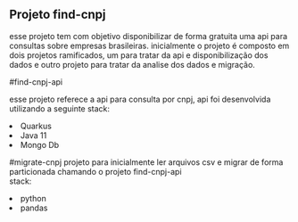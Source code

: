 ## Projeto find-cnpj
esse projeto tem com objetivo disponibilizar de forma gratuita uma api para consultas sobre empresas brasileiras.
inicialmente o projeto é composto em dois projetos ramificados, um para tratar da api e disponibilização dos dados
e outro projeto para tratar da analise dos dados e migração.

#find-cnpj-api
<p>esse projeto referece a api para consulta por cnpj, api foi desenvolvida utilizando a seguinte stack:
<li>Quarkus
<li>Java 11
<li>Mongo Db
<p/>

#migrate-cnpj 
projeto para inicialmente ler arquivos csv e migrar de forma particionada chamando o projeto find-cnpj-api <br>
stack:
<li> python
<li> pandas
 
